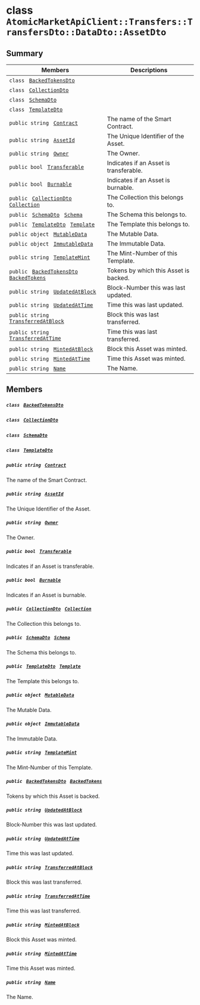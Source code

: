 # class `AtomicMarketApiClient::Transfers::TransfersDto::DataDto::AssetDto` 

## Summary

 Members                                | Descriptions                                
----------------------------------------|---------------------------------------------
`class ` [`BackedTokensDto`](.github/workflows/documentation/md/AtomicMarketApiClient--Transfers--TransfersDto--DataDto--AssetDto--BackedTokensDto.md#class_atomic_market_api_client_1_1_transfers_1_1_transfers_dto_1_1_data_dto_1_1_asset_dto_1_1_backed_tokens_dto)        | 
`class ` [`CollectionDto`](.github/workflows/documentation/md/AtomicMarketApiClient--Transfers--TransfersDto--DataDto--AssetDto--CollectionDto.md#class_atomic_market_api_client_1_1_transfers_1_1_transfers_dto_1_1_data_dto_1_1_asset_dto_1_1_collection_dto)        | 
`class ` [`SchemaDto`](.github/workflows/documentation/md/AtomicMarketApiClient--Transfers--TransfersDto--DataDto--AssetDto--SchemaDto.md#class_atomic_market_api_client_1_1_transfers_1_1_transfers_dto_1_1_data_dto_1_1_asset_dto_1_1_schema_dto)        | 
`class ` [`TemplateDto`](.github/workflows/documentation/md/AtomicMarketApiClient--Transfers--TransfersDto--DataDto--AssetDto--TemplateDto.md#class_atomic_market_api_client_1_1_transfers_1_1_transfers_dto_1_1_data_dto_1_1_asset_dto_1_1_template_dto)        | 
`public string ` [`Contract`](#class_atomic_market_api_client_1_1_transfers_1_1_transfers_dto_1_1_data_dto_1_1_asset_dto_1a9b4baf8484b98d89513d7776a8877d0e) | The name of the Smart Contract.
`public string ` [`AssetId`](#class_atomic_market_api_client_1_1_transfers_1_1_transfers_dto_1_1_data_dto_1_1_asset_dto_1a0066ff0d119e607c3ec5491c7aac86ff) | The Unique Identifier of the Asset.
`public string ` [`Owner`](#class_atomic_market_api_client_1_1_transfers_1_1_transfers_dto_1_1_data_dto_1_1_asset_dto_1a2bb39ac02455d05833c5f88b6ddc87ee) | The Owner.
`public bool ` [`Transferable`](#class_atomic_market_api_client_1_1_transfers_1_1_transfers_dto_1_1_data_dto_1_1_asset_dto_1ab0a2025837cfad369c22e114d1c93d42) | Indicates if an Asset is transferable.
`public bool ` [`Burnable`](#class_atomic_market_api_client_1_1_transfers_1_1_transfers_dto_1_1_data_dto_1_1_asset_dto_1a50c30f69b54db362be32720d5cc433bd) | Indicates if an Asset is burnable.
`public ` [`CollectionDto`](.github/workflows/documentation/md/AtomicMarketApiClient--Transfers--TransfersDto--DataDto--AssetDto--CollectionDto.md#class_atomic_market_api_client_1_1_transfers_1_1_transfers_dto_1_1_data_dto_1_1_asset_dto_1_1_collection_dto)` ` [`Collection`](#class_atomic_market_api_client_1_1_transfers_1_1_transfers_dto_1_1_data_dto_1_1_asset_dto_1ac6d9b0c1cef1d8ad020fa9b6fc1c3319) | The Collection this belongs to.
`public ` [`SchemaDto`](.github/workflows/documentation/md/AtomicMarketApiClient--Transfers--TransfersDto--DataDto--AssetDto--SchemaDto.md#class_atomic_market_api_client_1_1_transfers_1_1_transfers_dto_1_1_data_dto_1_1_asset_dto_1_1_schema_dto)` ` [`Schema`](#class_atomic_market_api_client_1_1_transfers_1_1_transfers_dto_1_1_data_dto_1_1_asset_dto_1ad93c55d7b2a8254b86543bda80750a31) | The Schema this belongs to.
`public ` [`TemplateDto`](.github/workflows/documentation/md/AtomicMarketApiClient--Transfers--TransfersDto--DataDto--AssetDto--TemplateDto.md#class_atomic_market_api_client_1_1_transfers_1_1_transfers_dto_1_1_data_dto_1_1_asset_dto_1_1_template_dto)` ` [`Template`](#class_atomic_market_api_client_1_1_transfers_1_1_transfers_dto_1_1_data_dto_1_1_asset_dto_1a8d65cc2a5ff793ff3eb7a51b7d72e43f) | The Template this belongs to.
`public object ` [`MutableData`](#class_atomic_market_api_client_1_1_transfers_1_1_transfers_dto_1_1_data_dto_1_1_asset_dto_1a517f1227ead52951840392f73f535a52) | The Mutable Data.
`public object ` [`ImmutableData`](#class_atomic_market_api_client_1_1_transfers_1_1_transfers_dto_1_1_data_dto_1_1_asset_dto_1a9fed56023309e1abafab5d3a66612ffd) | The Immutable Data.
`public string ` [`TemplateMint`](#class_atomic_market_api_client_1_1_transfers_1_1_transfers_dto_1_1_data_dto_1_1_asset_dto_1a82c766587c3554c5c8b1b16e2cf29799) | The Mint-Number of this Template.
`public ` [`BackedTokensDto`](.github/workflows/documentation/md/AtomicMarketApiClient--Transfers--TransfersDto--DataDto--AssetDto--BackedTokensDto.md#class_atomic_market_api_client_1_1_transfers_1_1_transfers_dto_1_1_data_dto_1_1_asset_dto_1_1_backed_tokens_dto)` ` [`BackedTokens`](#class_atomic_market_api_client_1_1_transfers_1_1_transfers_dto_1_1_data_dto_1_1_asset_dto_1ace4511d1490d9905e3f19026c18dbc96) | Tokens by which this Asset is backed.
`public string ` [`UpdatedAtBlock`](#class_atomic_market_api_client_1_1_transfers_1_1_transfers_dto_1_1_data_dto_1_1_asset_dto_1a6bb57b5afa05403c9d9c39296178c9ef) | Block-Number this was last updated.
`public string ` [`UpdatedAtTime`](#class_atomic_market_api_client_1_1_transfers_1_1_transfers_dto_1_1_data_dto_1_1_asset_dto_1a72262f869452135882a475b6636de902) | Time this was last updated.
`public string ` [`TransferredAtBlock`](#class_atomic_market_api_client_1_1_transfers_1_1_transfers_dto_1_1_data_dto_1_1_asset_dto_1ab2e154e0d51a36f9dd001bd6ccda4571) | Block this was last transferred.
`public string ` [`TransferredAtTime`](#class_atomic_market_api_client_1_1_transfers_1_1_transfers_dto_1_1_data_dto_1_1_asset_dto_1abaf0a7b245b0a4891c81c278b57898b7) | Time this was last transferred.
`public string ` [`MintedAtBlock`](#class_atomic_market_api_client_1_1_transfers_1_1_transfers_dto_1_1_data_dto_1_1_asset_dto_1aece51bb353a548fed2f074df53cc3dc2) | Block this Asset was minted.
`public string ` [`MintedAtTime`](#class_atomic_market_api_client_1_1_transfers_1_1_transfers_dto_1_1_data_dto_1_1_asset_dto_1a02bd8923fc7b1802cd28ec5286c14d0e) | Time this Asset was minted.
`public string ` [`Name`](#class_atomic_market_api_client_1_1_transfers_1_1_transfers_dto_1_1_data_dto_1_1_asset_dto_1a7ee9065718e6628dc7791b756fa6c0f9) | The Name.

## Members

##### `class ` [`BackedTokensDto`](.github/workflows/documentation/md/AtomicMarketApiClient--Transfers--TransfersDto--DataDto--AssetDto--BackedTokensDto.md#class_atomic_market_api_client_1_1_transfers_1_1_transfers_dto_1_1_data_dto_1_1_asset_dto_1_1_backed_tokens_dto) 

##### `class ` [`CollectionDto`](.github/workflows/documentation/md/AtomicMarketApiClient--Transfers--TransfersDto--DataDto--AssetDto--CollectionDto.md#class_atomic_market_api_client_1_1_transfers_1_1_transfers_dto_1_1_data_dto_1_1_asset_dto_1_1_collection_dto) 

##### `class ` [`SchemaDto`](.github/workflows/documentation/md/AtomicMarketApiClient--Transfers--TransfersDto--DataDto--AssetDto--SchemaDto.md#class_atomic_market_api_client_1_1_transfers_1_1_transfers_dto_1_1_data_dto_1_1_asset_dto_1_1_schema_dto) 

##### `class ` [`TemplateDto`](.github/workflows/documentation/md/AtomicMarketApiClient--Transfers--TransfersDto--DataDto--AssetDto--TemplateDto.md#class_atomic_market_api_client_1_1_transfers_1_1_transfers_dto_1_1_data_dto_1_1_asset_dto_1_1_template_dto) 

##### `public string ` [`Contract`](#class_atomic_market_api_client_1_1_transfers_1_1_transfers_dto_1_1_data_dto_1_1_asset_dto_1a9b4baf8484b98d89513d7776a8877d0e) 

The name of the Smart Contract.

##### `public string ` [`AssetId`](#class_atomic_market_api_client_1_1_transfers_1_1_transfers_dto_1_1_data_dto_1_1_asset_dto_1a0066ff0d119e607c3ec5491c7aac86ff) 

The Unique Identifier of the Asset.

##### `public string ` [`Owner`](#class_atomic_market_api_client_1_1_transfers_1_1_transfers_dto_1_1_data_dto_1_1_asset_dto_1a2bb39ac02455d05833c5f88b6ddc87ee) 

The Owner.

##### `public bool ` [`Transferable`](#class_atomic_market_api_client_1_1_transfers_1_1_transfers_dto_1_1_data_dto_1_1_asset_dto_1ab0a2025837cfad369c22e114d1c93d42) 

Indicates if an Asset is transferable.

##### `public bool ` [`Burnable`](#class_atomic_market_api_client_1_1_transfers_1_1_transfers_dto_1_1_data_dto_1_1_asset_dto_1a50c30f69b54db362be32720d5cc433bd) 

Indicates if an Asset is burnable.

##### `public ` [`CollectionDto`](.github/workflows/documentation/md/AtomicMarketApiClient--Transfers--TransfersDto--DataDto--AssetDto--CollectionDto.md#class_atomic_market_api_client_1_1_transfers_1_1_transfers_dto_1_1_data_dto_1_1_asset_dto_1_1_collection_dto)` ` [`Collection`](#class_atomic_market_api_client_1_1_transfers_1_1_transfers_dto_1_1_data_dto_1_1_asset_dto_1ac6d9b0c1cef1d8ad020fa9b6fc1c3319) 

The Collection this belongs to.

##### `public ` [`SchemaDto`](.github/workflows/documentation/md/AtomicMarketApiClient--Transfers--TransfersDto--DataDto--AssetDto--SchemaDto.md#class_atomic_market_api_client_1_1_transfers_1_1_transfers_dto_1_1_data_dto_1_1_asset_dto_1_1_schema_dto)` ` [`Schema`](#class_atomic_market_api_client_1_1_transfers_1_1_transfers_dto_1_1_data_dto_1_1_asset_dto_1ad93c55d7b2a8254b86543bda80750a31) 

The Schema this belongs to.

##### `public ` [`TemplateDto`](.github/workflows/documentation/md/AtomicMarketApiClient--Transfers--TransfersDto--DataDto--AssetDto--TemplateDto.md#class_atomic_market_api_client_1_1_transfers_1_1_transfers_dto_1_1_data_dto_1_1_asset_dto_1_1_template_dto)` ` [`Template`](#class_atomic_market_api_client_1_1_transfers_1_1_transfers_dto_1_1_data_dto_1_1_asset_dto_1a8d65cc2a5ff793ff3eb7a51b7d72e43f) 

The Template this belongs to.

##### `public object ` [`MutableData`](#class_atomic_market_api_client_1_1_transfers_1_1_transfers_dto_1_1_data_dto_1_1_asset_dto_1a517f1227ead52951840392f73f535a52) 

The Mutable Data.

##### `public object ` [`ImmutableData`](#class_atomic_market_api_client_1_1_transfers_1_1_transfers_dto_1_1_data_dto_1_1_asset_dto_1a9fed56023309e1abafab5d3a66612ffd) 

The Immutable Data.

##### `public string ` [`TemplateMint`](#class_atomic_market_api_client_1_1_transfers_1_1_transfers_dto_1_1_data_dto_1_1_asset_dto_1a82c766587c3554c5c8b1b16e2cf29799) 

The Mint-Number of this Template.

##### `public ` [`BackedTokensDto`](.github/workflows/documentation/md/AtomicMarketApiClient--Transfers--TransfersDto--DataDto--AssetDto--BackedTokensDto.md#class_atomic_market_api_client_1_1_transfers_1_1_transfers_dto_1_1_data_dto_1_1_asset_dto_1_1_backed_tokens_dto)` ` [`BackedTokens`](#class_atomic_market_api_client_1_1_transfers_1_1_transfers_dto_1_1_data_dto_1_1_asset_dto_1ace4511d1490d9905e3f19026c18dbc96) 

Tokens by which this Asset is backed.

##### `public string ` [`UpdatedAtBlock`](#class_atomic_market_api_client_1_1_transfers_1_1_transfers_dto_1_1_data_dto_1_1_asset_dto_1a6bb57b5afa05403c9d9c39296178c9ef) 

Block-Number this was last updated.

##### `public string ` [`UpdatedAtTime`](#class_atomic_market_api_client_1_1_transfers_1_1_transfers_dto_1_1_data_dto_1_1_asset_dto_1a72262f869452135882a475b6636de902) 

Time this was last updated.

##### `public string ` [`TransferredAtBlock`](#class_atomic_market_api_client_1_1_transfers_1_1_transfers_dto_1_1_data_dto_1_1_asset_dto_1ab2e154e0d51a36f9dd001bd6ccda4571) 

Block this was last transferred.

##### `public string ` [`TransferredAtTime`](#class_atomic_market_api_client_1_1_transfers_1_1_transfers_dto_1_1_data_dto_1_1_asset_dto_1abaf0a7b245b0a4891c81c278b57898b7) 

Time this was last transferred.

##### `public string ` [`MintedAtBlock`](#class_atomic_market_api_client_1_1_transfers_1_1_transfers_dto_1_1_data_dto_1_1_asset_dto_1aece51bb353a548fed2f074df53cc3dc2) 

Block this Asset was minted.

##### `public string ` [`MintedAtTime`](#class_atomic_market_api_client_1_1_transfers_1_1_transfers_dto_1_1_data_dto_1_1_asset_dto_1a02bd8923fc7b1802cd28ec5286c14d0e) 

Time this Asset was minted.

##### `public string ` [`Name`](#class_atomic_market_api_client_1_1_transfers_1_1_transfers_dto_1_1_data_dto_1_1_asset_dto_1a7ee9065718e6628dc7791b756fa6c0f9) 

The Name.

